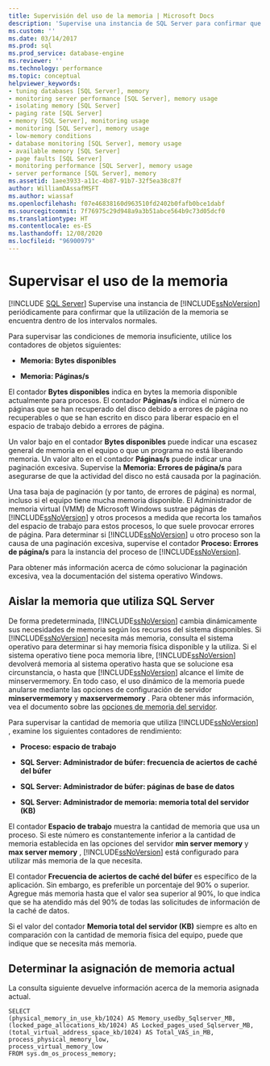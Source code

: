 ```yaml
---
title: Supervisión del uso de la memoria | Microsoft Docs
description: 'Supervise una instancia de SQL Server para confirmar que el uso de memoria se encuentra dentro de los rangos normales. Uso de memoria: Bytes y memoria disponibles: Contadores de páginas por segundo.'
ms.custom: ''
ms.date: 03/14/2017
ms.prod: sql
ms.prod_service: database-engine
ms.reviewer: ''
ms.technology: performance
ms.topic: conceptual
helpviewer_keywords:
- tuning databases [SQL Server], memory
- monitoring server performance [SQL Server], memory usage
- isolating memory [SQL Server]
- paging rate [SQL Server]
- memory [SQL Server], monitoring usage
- monitoring [SQL Server], memory usage
- low-memory conditions
- database monitoring [SQL Server], memory usage
- available memory [SQL Server]
- page faults [SQL Server]
- monitoring performance [SQL Server], memory usage
- server performance [SQL Server], memory
ms.assetid: 1aee3933-a11c-4b87-91b7-32f5ea38c87f
author: WilliamDAssafMSFT
ms.author: wiassaf
ms.openlocfilehash: f07e46838160d963510fd2402b0fafb0bce1dabf
ms.sourcegitcommit: 7f76975c29d948a9a3b51abce564b9c73d05dcf0
ms.translationtype: HT
ms.contentlocale: es-ES
ms.lasthandoff: 12/08/2020
ms.locfileid: "96900979"
---
```

# <a name="monitor-memory-usage"></a>Supervisar el uso de la memoria
 [!INCLUDE [SQL Server](../../includes/applies-to-version/sqlserver.md)]
  Supervise una instancia de [!INCLUDE[ssNoVersion](../../includes/ssnoversion-md.md)] periódicamente para confirmar que la utilización de la memoria se encuentra dentro de los intervalos normales.  
  
 Para supervisar las condiciones de memoria insuficiente, utilice los contadores de objetos siguientes:  
  
-   **Memoria: Bytes disponibles**  
  
-   **Memoria: Páginas/s**  
  
 El contador **Bytes disponibles** indica en bytes la memoria disponible actualmente para procesos. El contador **Páginas/s** indica el número de páginas que se han recuperado del disco debido a errores de página no recuperables o que se han escrito en disco para liberar espacio en el espacio de trabajo debido a errores de página.  
  
 Un valor bajo en el contador **Bytes disponibles** puede indicar una escasez general de memoria en el equipo o que un programa no está liberando memoria. Un valor alto en el contador **Páginas/s** puede indicar una paginación excesiva. Supervise la **Memoria: Errores de página/s** para asegurarse de que la actividad del disco no está causada por la paginación.  
  
 Una tasa baja de paginación (y por tanto, de errores de página) es normal, incluso si el equipo tiene mucha memoria disponible. El Administrador de memoria virtual (VMM) de Microsoft Windows sustrae páginas de [!INCLUDE[ssNoVersion](../../includes/ssnoversion-md.md)] y otros procesos a medida que recorta los tamaños del espacio de trabajo para estos procesos, lo que suele provocar errores de página. Para determinar si [!INCLUDE[ssNoVersion](../../includes/ssnoversion-md.md)] u otro proceso son la causa de una paginación excesiva, supervise el contador **Proceso: Errores de página/s** para la instancia del proceso de [!INCLUDE[ssNoVersion](../../includes/ssnoversion-md.md)].  
  
 Para obtener más información acerca de cómo solucionar la paginación excesiva, vea la documentación del sistema operativo Windows.  
  
## <a name="isolating-memory-used-by-sql-server"></a>Aislar la memoria que utiliza SQL Server  
 De forma predeterminada, [!INCLUDE[ssNoVersion](../../includes/ssnoversion-md.md)] cambia dinámicamente sus necesidades de memoria según los recursos del sistema disponibles. Si [!INCLUDE[ssNoVersion](../../includes/ssnoversion-md.md)] necesita más memoria, consulta el sistema operativo para determinar si hay memoria física disponible y la utiliza. Si el sistema operativo tiene poca memoria libre, [!INCLUDE[ssNoVersion](../../includes/ssnoversion-md.md)] devolverá memoria al sistema operativo hasta que se solucione esa circunstancia, o hasta que [!INCLUDE[ssNoVersion](../../includes/ssnoversion-md.md)] alcance el límite de minservermemory. En todo caso, el uso dinámico de la memoria puede anularse mediante las opciones de configuración de servidor **minservermemory** y **maxservermemory** . Para obtener más información, vea el documento sobre las [opciones de memoria del servidor](../../database-engine/configure-windows/server-memory-server-configuration-options.md).  
  
 Para supervisar la cantidad de memoria que utiliza [!INCLUDE[ssNoVersion](../../includes/ssnoversion-md.md)] , examine los siguientes contadores de rendimiento:  
  
-   **Proceso: espacio de trabajo**  
  
-   **SQL Server: Administrador de búfer: frecuencia de aciertos de caché del búfer**  
  
-   **SQL Server: Administrador de búfer: páginas de base de datos**  
  
-   **SQL Server: Administrador de memoria: memoria total del servidor (KB)**  
  
 El contador **Espacio de trabajo** muestra la cantidad de memoria que usa un proceso. Si este número es constantemente inferior a la cantidad de memoria establecida en las opciones del servidor **min server memory** y **max server memory** , [!INCLUDE[ssNoVersion](../../includes/ssnoversion-md.md)] está configurado para utilizar más memoria de la que necesita.  
  
 El contador **Frecuencia de aciertos de caché del búfer** es específico de la aplicación. Sin embargo, es preferible un porcentaje del 90% o superior. Agregue más memoria hasta que el valor sea superior al 90%, lo que indica que se ha atendido más del 90% de todas las solicitudes de información de la caché de datos.  
  
 Si el valor del contador **Memoria total del servidor (KB)** siempre es alto en comparación con la cantidad de memoria física del equipo, puede que indique que se necesita más memoria.  
  
## <a name="determining-current-memory-allocation"></a>Determinar la asignación de memoria actual  
 La consulta siguiente devuelve información acerca de la memoria asignada actual.  
  
```  
SELECT  
(physical_memory_in_use_kb/1024) AS Memory_usedby_Sqlserver_MB,  
(locked_page_allocations_kb/1024) AS Locked_pages_used_Sqlserver_MB,  
(total_virtual_address_space_kb/1024) AS Total_VAS_in_MB,  
process_physical_memory_low,  
process_virtual_memory_low  
FROM sys.dm_os_process_memory;  
```  

